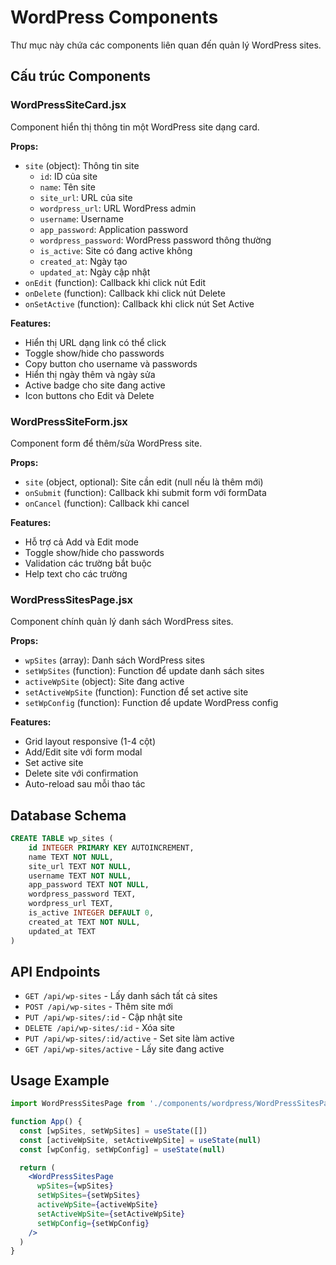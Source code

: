 # WordPress Components

Thư mục này chứa các components liên quan đến quản lý WordPress sites.

## Cấu trúc Components

### WordPressSiteCard.jsx
Component hiển thị thông tin một WordPress site dạng card.

**Props:**
- `site` (object): Thông tin site
  - `id`: ID của site
  - `name`: Tên site
  - `site_url`: URL của site
  - `wordpress_url`: URL WordPress admin
  - `username`: Username
  - `app_password`: Application password
  - `wordpress_password`: WordPress password thông thường
  - `is_active`: Site có đang active không
  - `created_at`: Ngày tạo
  - `updated_at`: Ngày cập nhật
- `onEdit` (function): Callback khi click nút Edit
- `onDelete` (function): Callback khi click nút Delete
- `onSetActive` (function): Callback khi click nút Set Active

**Features:**
- Hiển thị URL dạng link có thể click
- Toggle show/hide cho passwords
- Copy button cho username và passwords
- Hiển thị ngày thêm và ngày sửa
- Active badge cho site đang active
- Icon buttons cho Edit và Delete

### WordPressSiteForm.jsx
Component form để thêm/sửa WordPress site.

**Props:**
- `site` (object, optional): Site cần edit (null nếu là thêm mới)
- `onSubmit` (function): Callback khi submit form với formData
- `onCancel` (function): Callback khi cancel

**Features:**
- Hỗ trợ cả Add và Edit mode
- Toggle show/hide cho passwords
- Validation các trường bắt buộc
- Help text cho các trường

### WordPressSitesPage.jsx
Component chính quản lý danh sách WordPress sites.

**Props:**
- `wpSites` (array): Danh sách WordPress sites
- `setWpSites` (function): Function để update danh sách sites
- `activeWpSite` (object): Site đang active
- `setActiveWpSite` (function): Function để set active site
- `setWpConfig` (function): Function để update WordPress config

**Features:**
- Grid layout responsive (1-4 cột)
- Add/Edit site với form modal
- Set active site
- Delete site với confirmation
- Auto-reload sau mỗi thao tác

## Database Schema

```sql
CREATE TABLE wp_sites (
    id INTEGER PRIMARY KEY AUTOINCREMENT,
    name TEXT NOT NULL,
    site_url TEXT NOT NULL,
    username TEXT NOT NULL,
    app_password TEXT NOT NULL,
    wordpress_password TEXT,
    wordpress_url TEXT,
    is_active INTEGER DEFAULT 0,
    created_at TEXT NOT NULL,
    updated_at TEXT
)
```

## API Endpoints

- `GET /api/wp-sites` - Lấy danh sách tất cả sites
- `POST /api/wp-sites` - Thêm site mới
- `PUT /api/wp-sites/:id` - Cập nhật site
- `DELETE /api/wp-sites/:id` - Xóa site
- `PUT /api/wp-sites/:id/active` - Set site làm active
- `GET /api/wp-sites/active` - Lấy site đang active

## Usage Example

```jsx
import WordPressSitesPage from './components/wordpress/WordPressSitesPage'

function App() {
  const [wpSites, setWpSites] = useState([])
  const [activeWpSite, setActiveWpSite] = useState(null)
  const [wpConfig, setWpConfig] = useState(null)

  return (
    <WordPressSitesPage
      wpSites={wpSites}
      setWpSites={setWpSites}
      activeWpSite={activeWpSite}
      setActiveWpSite={setActiveWpSite}
      setWpConfig={setWpConfig}
    />
  )
}
```
